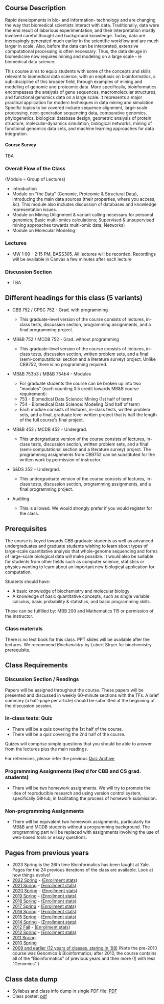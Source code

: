 ## Course Description

Rapid developments in bio- and information- technology and are changing the way that biomedical scientists interact with data. Traditionally, data were the end result of laborious experimentation, and their interpretation mostly involved careful thought and background knowledge. Today, data are increasingly generated much earlier in the scientific workflow and are much larger in scale. Also, before the data can be interpreted, extensive computational processing is often necessary. Thus, the data deluge in biomedicine now requires mining and modeling on a large scale - ie biomedical data science.

This course aims to equip students with some of the concepts and skills relevant to biomedical data science, with an emphasis on bioinformatics, a sub-discipline of this broader field, through examples of mining and modeling of genomic and proteomic data. More specifically, bioinformatics encompasses the analysis of gene sequences, macromolecular structures, and functional genomics data on a large scale. It represents a major practical application for modern techniques in data mining and simulation. Specific topics to be covered include sequence alignment, large-scale processing, next-generation sequencing data, comparative genomics, phylogenetics, biological database design, geometric analysis of protein structure, molecular-dynamics simulation, biological networks, mining of functional genomics data sets, and machine learning approaches for data integration.

#### Course Survey

TBA

### Overall Flow of the Class

(Module = Group of Lectures)

- Introduction
- Module on "the Data" (Genomic, Proteomic & Structural Data), introducing the main data sources (their properties, where you access, &c). This module also includes discussion of databases and knowledge representation issues.
- Module on Mining (Alignment & variant calling necessary for personal genomics; Basic multi-omics calculations; Supervised & unsupervised mining approaches towards multi-omic data; Networks)
- Module on Molecular Modeling

### Lectures

- MW 1:00 - 2:15 PM, BASS305. All lectures will be recorded. Recordings will be available in Canvas a few minutes after each lecture


### Discussion Section

- TBA

## Different headings for this class (5 variants)

- CBB 752 / CPSC 752 - Grad. with programming
  - This graduate-level version of the course consists of lectures, in-class tests, discussion section, programming assignments, and a final programming project.

- MB&B 752 / MCDB 752 - Grad. without programming
  - This graduate-level version of the course consists of lectures, in-class tests,
 discussion section, written problem sets, and a final (semi-computational section and a literature survey) project. Unlike CBB752, there is no programming required.

- MB&B 753b3 / MB&B 754b4 - Modules
  - For graduate students the course can be broken up into two "modules" (each counting 0.5 credit towards MB&B course requirement):
  - 753 - Biomedical Data Science: Mining (1st half of term)
  - 754 - Biomedical Data Science: Modeling (2nd half of term)
  - Each module consists of lectures, in-class tests, written problem sets, and a final, graduate level written project that is half the length of the full course's final project.

- MB&B 452 / MCDB 452 - Undergrad.
  - This undergraduate version of the course consists of lectures, in-class tests, discussion section, written problem sets, and a final (semi-computational section and a literature survey) project. The programming assignments from CBB752 can be substituted for the written work by permission of instructor.

- S&DS 352 - Undergrad.
  - This undergraduate version of the course consists of lectures, in-class tests, discussion section, programming assignments, and a final programming project.

- Auditing
  - This is allowed. We would strongly prefer if you would register for the class.

## Prerequisites

The course is keyed towards CBB graduate students as well as advanced undergraduates and graduate students wishing to learn about types of large-scale quantitative analysis that whole-genome sequencing and forms of large-scale biological data will make possible. It would also be suitable for students from other fields such as computer science, statistics or physics wanting to learn about an important new biological application for computation.

Students should have:
- A basic knowledge of biochemistry and molecular biology.
- A knowledge of basic quantitative concepts, such as single variable calculus, basic probability & statistics, and basic programming skills.

These can be fulfilled by: MBB 200 and Mathematics 115 or permission of the instructor.

### Class materials

There is no text book for this class. PPT slides will be available after the lectures.
We recommend *Biochemistry* by Lubert Stryer for biochemistry prerequisite.

## Class Requirements

### Discussion Section / Readings
Papers will be assigned throughout the course. These papers will be presented and discussed in weekly 60-minute sections with the TFs. A brief summary (a half-page per article) should be submitted at the beginning of the discussion session.

### In-class tests: Quiz
- There will be a quiz covering the 1st half of the course.
- There will be a quiz covering the 2nd half of the course.

Quizes will comprise simple questions that you should be able to answer from the lectures plus the main readings.

For references, please refer the previous [Quiz Archive](/quiz)

### Programming Assignments (Req'd for CBB and CS grad. students)
- There will be two homework assignments. We will try to promote the idea of reproducible research and using version control system, specifically GitHub, in facilitating the process of homework submission.

### Non-programming Assignments
- There will be equivalent two homework assignments, particularly for MB&B and MCDB students without a programming background. The programming part will be replaced with assignments involving the use of web-based tools or essay questions.

## Pages from previous years
- 2023 Spring is the 26th time Bioinformatics has been taught at Yale. Pages for the 24 previous iterations of the class are available. Look at how things evolve!  
- [2022 Spring](http://cbb752b22.gersteinlab.org) - [(Enrollment stats)](https://ivy.yale.edu/course-stats/course/courseDetail?termCode=202201&courseNumber=752&subjectCode=CB%26B&numDays=7)
- [2021 Spring](http://cbb752b21.gersteinlab.org) - [(Enrollment stats)](https://ivy.yale.edu/course-stats/course/ocsCourseDetail?termCode=202101&courseNumbers=CB%26B+752%2FCPSC+752%2FMB%26B+452%2FMB%26B+752%2FMB%26B+753%2FMB%26B+754%2FMCDB+452%2FMCDB+752%2FS%26DS+352&subjectCode=CB%26B)
- [2020 Spring](http://cbb752b20.gersteinlab.org) - [(Enrollment stats)](https://ivy.yale.edu/course-stats/course/ocsCourseDetail?termCode=202001&courseNumbers=CB%26B+752%2FCPSC+752%2FMB%26B+452%2FMB%26B+752%2FMB%26B+753%2FMB%26B+754%2FMCDB+452%2FMCDB+752%2FS%26DS+352&subjectCode=CB%26B)
- [2019 Spring](http://cbb752b19.gersteinlab.org) - [(Enrollment stats)](https://ivy.yale.edu/course-stats/course/ocsCourseDetail?termCode=201901&courseNumbers=CB%26B+752%2FCPSC+752%2FMB%26B+452%2FMB%26B+752%2FMB%26B+753%2FMB%26B+754%2FMCDB+452%2FMCDB+752&subjectCode=CB%26B)
- [2018 Spring](http://cbb752b18.gersteinlab.org) - [(Enrollment stats)](https://ivy.yale.edu/course-stats/course/ocsCourseDetail?termCode=201801&courseNumbers=CB%26B+752%2FCPSC+752%2FMB%26B+452%2FMB%26B+752%2FMB%26B+753%2FMB%26B+754%2FMCDB+452%2FMCDB+752%2FS%26DS+352&subjectCode=CB%26B)
- [2017 Spring](http://cbb752b17.gersteinlab.org) - [(Enrollment stats)](https://ivy.yale.edu/course-stats/course/ocsCourseDetail?termCode=201701&courseNumbers=CB%26B+752%2FCPSC+752%2FMB%26B+452%2FMB%26B+752%2FMB%26B+753%2FMB%26B+754%2FMCDB+452%2FMCDB+752&subjectCode=CB%26B)
- [2016 Spring](http://cbb752b16.gersteinlab.org) - [(Enrollment stats)](https://ivy.yale.edu/course-stats/course/ocsCourseDetail?termCode=201601&courseNumbers=CB%26B+752%2FCPSC+752%2FMB%26B+452%2FMB%26B+752%2FMB%26B+753%2FMB%26B+754%2FMCDB+452%2FMCDB+752&subjectCode=CB%26B)
- [2015 Spring](http://cbb752b15.gersteinlab.org) - [(Enrollment stats)](https://ivy.yale.edu/course-stats/course/ocsCourseDetail?termCode=201501&courseNumbers=CB%26B+752%2FCPSC+752%2FMB%26B+452%2FMB%26B+752%2FMCDB+452%2FMCDB+752&subjectCode=CB%26B)
- [2014 Spring](http://info.gersteinlab.org/Cbb752b14) - [(Enrollment stats)](https://ivy.yale.edu/course-stats/course/ocsCourseDetail?termCode=201401&courseNumbers=CB%26B+752%2FCPSC+752%2FMB%26B+452%2FMB%26B+752%2FMCDB+452%2FMCDB+752&subjectCode=CB%26B)
- [2012 Fall](http://info.gersteinlab.org/Cbb752a12) - [(Enrollment stats)](https://ivy.yale.edu/course-stats/course/ocsCourseDetail?termCode=201203&courseNumbers=CB%26B+752%2FCPSC+752%2FMB%26B+452%2FMB%26B+752%2FMB%26B+753%2FMB%26B+754%2FMCDB+452%2FMCDB+752&subjectCode=CB%26B)
- [2012 Spring](http://info.gersteinlab.org/Cbb752b12) - [(Enrollment stats)](https://ivy.yale.edu/course-stats/course/ocsCourseDetail?termCode=201201&courseNumbers=CB%26B+752%2FCPSC+752%2FMB%26B+452%2FMB%26B+752%2FMB%26B+753%2FMB%26B+754%2FMCDB+452%2FMCDB+752&subjectCode=CB%26B)
- [2011 Spring](http://info.gersteinlab.org/Cbb752b11)
- [2010 Spring](http://www.gersteinlab.org/courses/452/10-spring/)
- [2009 and earlier (12 years of classes, staring in '98)](http://www.gersteinlab.org/courses/452/10-spring/previous.html) (Note the pre-2010 course was Genomics & Bioinformatics; after 2010, the course contains all of the "Bioinformatics" of previous years and then more (!) with less "Genomics".)


## Class data dump
- Syllabus and class info dump in single PDF file: [PDF](http://files2.gersteinlab.org/public-docs/2022/01.10/cbb752b22_syllabus_v2.pdf)
- Class poster: [pdf](http://files2.gersteinlab.org/public-docs/2021/11.14/cbb752b22_poster_A4.pdf)
